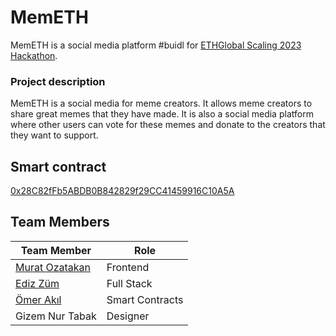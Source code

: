 # MemETH

MemETH is a social media platform #buidl for [ETHGlobal Scaling 2023 Hackathon](https://ethglobal.com/events/scaling2023).

### Project description

MemETH is a social media for meme creators. It allows meme creators to share great memes that they have made. It is also a social media platform where other users can vote for these memes and donate to the creators that they want to support.

## Smart contract

[0x28C82fFb5ABDB0B842829f29CC41459916C10A5A](https://goerli.etherscan.io/address/0x28c82ffb5abdb0b842829f29cc41459916c10a5a#code)

## Team Members

| Team Member                                           | Role            |
| ----------------------------------------------------- | --------------- |
| [Murat Ozatakan](https://twitter.com/OzatakanMurat)   | Frontend        |
| [Ediz Züm](https://github.com/edizzum)                | Full Stack      |
| [Ömer Akıl](https://twitter.com/0xPallex)             | Smart Contracts |
| Gizem Nur Tabak                                       | Designer        |
